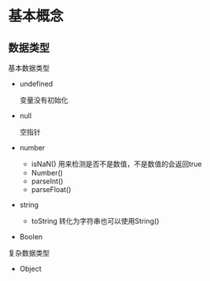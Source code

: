 # 基本概念

## 数据类型

基本数据类型

- undefined

  变量没有初始化

- null

  空指针

- number

  - isNaN() 用来检测是否不是数值，不是数值的会返回true
  - Number()
  - parseInt()
  - parseFloat()

- string

  - toString 转化为字符串也可以使用String()

    

- Boolen

复杂数据类型

- Object